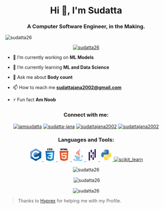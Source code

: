 <h1 align="center">Hi 👋, I'm Sudatta</h1>
<h3 align="center">A Computer Software Engineer, in the Making.</h3>

<p align="left"> <img src="https://komarev.com/ghpvc/?username=sudatta26&label=Profile%20views&color=0e75b6&style=flat" alt="sudatta26" /> </p>

<p align="center"> <a href="https://github.com/ryo-ma/github-profile-trophy"><img src="https://github-profile-trophy.vercel.app/?username=sudatta26" alt="sudatta26" /></a> </p>

- 🔭 I’m currently working on **ML Models**

- 🌱 I’m currently learning **ML and Data Science**

- 💬 Ask me about **Body count**

- 📫 How to reach me **sudattajana2002@gmail.com**

- ⚡ Fun fact **Am Noob**

<h3 align="center">Connect with me:</h3>
<p align="center">
<a href="https://twitter.com/iamsudatta" target="blank"><img align="center" src="https://raw.githubusercontent.com/rahuldkjain/github-profile-readme-generator/master/src/images/icons/Social/twitter.svg" alt="iamsudatta" height="30" width="40" /></a>
<a href="https://linkedin.com/in/sudatta-jana" target="blank"><img align="center" src="https://raw.githubusercontent.com/rahuldkjain/github-profile-readme-generator/master/src/images/icons/Social/linked-in-alt.svg" alt="sudatta-jana" height="30" width="40" /></a>
<a href="https://www.hackerrank.com/sudattajana2002" target="blank"><img align="center" src="https://raw.githubusercontent.com/rahuldkjain/github-profile-readme-generator/master/src/images/icons/Social/hackerrank.svg" alt="sudattajana2002" height="30" width="40" /></a>
<a href="https://www.leetcode.com/sudattajana2002" target="blank"><img align="center" src="https://raw.githubusercontent.com/rahuldkjain/github-profile-readme-generator/master/src/images/icons/Social/leet-code.svg" alt="sudattajana2002" height="30" width="40" /></a>
</p>

<h3 align="center">Languages and Tools:</h3>
<p align="center"> <a href="https://www.cprogramming.com/" target="_blank" rel="noreferrer"> <img src="https://raw.githubusercontent.com/devicons/devicon/master/icons/c/c-original.svg" alt="c" width="40" height="40"/> </a> <a href="https://www.w3schools.com/css/" target="_blank" rel="noreferrer"> <img src="https://raw.githubusercontent.com/devicons/devicon/master/icons/css3/css3-original-wordmark.svg" alt="css3" width="40" height="40"/> </a> <a href="https://www.w3.org/html/" target="_blank" rel="noreferrer"> <img src="https://raw.githubusercontent.com/devicons/devicon/master/icons/html5/html5-original-wordmark.svg" alt="html5" width="40" height="40"/> </a> <a href="https://www.java.com" target="_blank" rel="noreferrer"> <img src="https://raw.githubusercontent.com/devicons/devicon/master/icons/java/java-original.svg" alt="java" width="40" height="40"/> </a> <a href="https://pandas.pydata.org/" target="_blank" rel="noreferrer"> <img src="https://raw.githubusercontent.com/devicons/devicon/2ae2a900d2f041da66e950e4d48052658d850630/icons/pandas/pandas-original.svg" alt="pandas" width="40" height="40"/> </a> <a href="https://www.python.org" target="_blank" rel="noreferrer"> <img src="https://raw.githubusercontent.com/devicons/devicon/master/icons/python/python-original.svg" alt="python" width="40" height="40"/> </a> <a href="https://scikit-learn.org/" target="_blank" rel="noreferrer"> <img src="https://upload.wikimedia.org/wikipedia/commons/0/05/Scikit_learn_logo_small.svg" alt="scikit_learn" width="40" height="40"/> </a> </p>

<div align=center>
<p><img align="center" src="https://github-readme-streak-stats.herokuapp.com/?user=sudatta26&" alt="sudatta26" /></p>

<p>&nbsp;<img align="center" src="https://github-readme-stats.vercel.app/api?username=sudatta26&show_icons=true&locale=en" alt="sudatta26" /></p>

<p><img align="center" src="https://github-readme-stats.vercel.app/api/top-langs?username=sudatta26&show_icons=true&locale=en&layout=compact" alt="sudatta26" /></p>
</div>

>Thanks to <a href="https://github.com/hyprex-deva">Hyprex</a> for helping me with my Profile.

